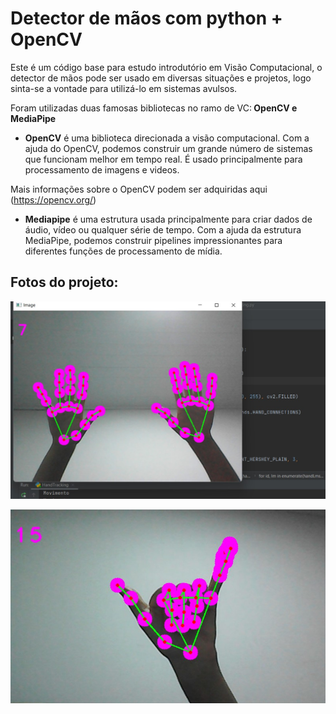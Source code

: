<h1>Detector de mãos com python + OpenCV</h1>

<p>Este é um código base para estudo introdutório em Visão Computacional, o detector de mãos pode ser usado em diversas situações e projetos, logo sinta-se a vontade para utilizá-lo em sistemas avulsos.
	
<p>Foram utilizadas duas famosas bibliotecas no ramo de VC:<b> OpenCV e MediaPipe</b>
	
* <b>OpenCV</b> é uma biblioteca direcionada a visão computacional. Com a ajuda do OpenCV, podemos construir um grande número de sistemas que funcionam melhor em tempo real. É usado principalmente para processamento de imagens e videos.

Mais informações sobre o OpenCV podem ser adquiridas aqui (https://opencv.org/)</p>

* <p><b>Mediapipe</b> é uma estrutura usada principalmente para criar dados de áudio, vídeo ou qualquer série de tempo. Com a ajuda da estrutura MediaPipe, podemos construir pipelines impressionantes para diferentes funções de processamento de mídia.</p>

<b><h2>Fotos do projeto:</h2></b>

<img src="img1.jpg">
<p></p>
<img src="img2.jpg">
